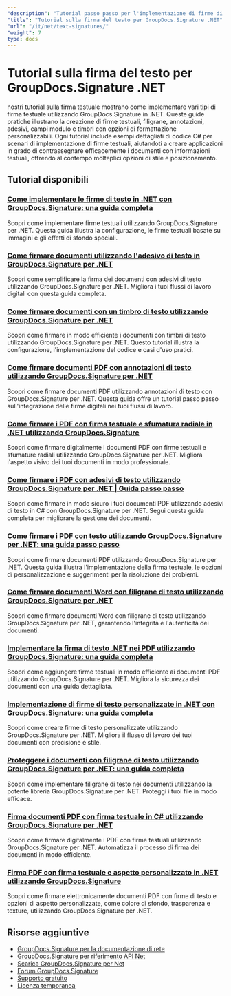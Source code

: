 ```yaml
---
"description": "Tutorial passo passo per l'implementazione di firme di testo, annotazioni, filigrane e marcatura di documenti basata su testo con GroupDocs.Signature per .NET."
"title": "Tutorial sulla firma del testo per GroupDocs.Signature .NET"
"url": "/it/net/text-signatures/"
"weight": 7
type: docs
---
```

# Tutorial sulla firma del testo per GroupDocs.Signature .NET

nostri tutorial sulla firma testuale mostrano come implementare vari tipi di firma testuale utilizzando GroupDocs.Signature in .NET. Queste guide pratiche illustrano la creazione di firme testuali, filigrane, annotazioni, adesivi, campi modulo e timbri con opzioni di formattazione personalizzabili. Ogni tutorial include esempi dettagliati di codice C# per scenari di implementazione di firme testuali, aiutandoti a creare applicazioni in grado di contrassegnare efficacemente i documenti con informazioni testuali, offrendo al contempo molteplici opzioni di stile e posizionamento.

## Tutorial disponibili

### [Come implementare le firme di testo in .NET con GroupDocs.Signature: una guida completa](./master-text-signatures-dotnet-groupdocs-signature/)
Scopri come implementare firme testuali utilizzando GroupDocs.Signature per .NET. Questa guida illustra la configurazione, le firme testuali basate su immagini e gli effetti di sfondo speciali.

### [Come firmare documenti utilizzando l'adesivo di testo in GroupDocs.Signature per .NET](./sign-documents-text-sticker-groupdocs-signature-dotnet/)
Scopri come semplificare la firma dei documenti con adesivi di testo utilizzando GroupDocs.Signature per .NET. Migliora i tuoi flussi di lavoro digitali con questa guida completa.

### [Come firmare documenti con un timbro di testo utilizzando GroupDocs.Signature per .NET](./sign-documents-text-stamp-groupdocs-signature-net/)
Scopri come firmare in modo efficiente i documenti con timbri di testo utilizzando GroupDocs.Signature per .NET. Questo tutorial illustra la configurazione, l'implementazione del codice e casi d'uso pratici.

### [Come firmare documenti PDF con annotazioni di testo utilizzando GroupDocs.Signature per .NET](./sign-pdf-text-annotations-groupdocs-signature-net/)
Scopri come firmare documenti PDF utilizzando annotazioni di testo con GroupDocs.Signature per .NET. Questa guida offre un tutorial passo passo sull'integrazione delle firme digitali nei tuoi flussi di lavoro.

### [Come firmare i PDF con firma testuale e sfumatura radiale in .NET utilizzando GroupDocs.Signature](./sign-pdf-text-radial-gradient-groupdocs-dotnet/)
Scopri come firmare digitalmente i documenti PDF con firme testuali e sfumature radiali utilizzando GroupDocs.Signature per .NET. Migliora l'aspetto visivo dei tuoi documenti in modo professionale.

### [Come firmare i PDF con adesivi di testo utilizzando GroupDocs.Signature per .NET | Guida passo passo](./sign-pdfs-text-sticker-groupdocs-signature-net/)
Scopri come firmare in modo sicuro i tuoi documenti PDF utilizzando adesivi di testo in C# con GroupDocs.Signature per .NET. Segui questa guida completa per migliorare la gestione dei documenti.

### [Come firmare i PDF con testo utilizzando GroupDocs.Signature per .NET: una guida passo passo](./sign-pdf-text-groupdocs-signature-net/)
Scopri come firmare documenti PDF utilizzando GroupDocs.Signature per .NET. Questa guida illustra l'implementazione della firma testuale, le opzioni di personalizzazione e suggerimenti per la risoluzione dei problemi.

### [Come firmare documenti Word con filigrane di testo utilizzando GroupDocs.Signature per .NET](./sign-word-documents-text-watermark-groupdocs-dotnet/)
Scopri come firmare documenti Word con filigrane di testo utilizzando GroupDocs.Signature per .NET, garantendo l'integrità e l'autenticità dei documenti.

### [Implementare la firma di testo .NET nei PDF utilizzando GroupDocs.Signature: una guida completa](./implement-net-text-signature-in-pdfs-groupdocs/)
Scopri come aggiungere firme testuali in modo efficiente ai documenti PDF utilizzando GroupDocs.Signature per .NET. Migliora la sicurezza dei documenti con una guida dettagliata.

### [Implementazione di firme di testo personalizzate in .NET con GroupDocs.Signature: una guida completa](./custom-text-signatures-groupdocs-dotnet/)
Scopri come creare firme di testo personalizzate utilizzando GroupDocs.Signature per .NET. Migliora il flusso di lavoro dei tuoi documenti con precisione e stile.

### [Proteggere i documenti con filigrane di testo utilizzando GroupDocs.Signature per .NET: una guida completa](./groupdocs-signature-net-text-watermark/)
Scopri come implementare filigrane di testo nei documenti utilizzando la potente libreria GroupDocs.Signature per .NET. Proteggi i tuoi file in modo efficace.

### [Firma documenti PDF con firma testuale in C# utilizzando GroupDocs.Signature per .NET](./sign-pdf-text-signature-csharp-groupdocs/)
Scopri come firmare digitalmente i PDF con firme testuali utilizzando GroupDocs.Signature per .NET. Automatizza il processo di firma dei documenti in modo efficiente.

### [Firma PDF con firma testuale e aspetto personalizzato in .NET utilizzando GroupDocs.Signature](./sign-pdfs-text-signature-custom-appearance-dotnet/)
Scopri come firmare elettronicamente documenti PDF con firme di testo e opzioni di aspetto personalizzate, come colore di sfondo, trasparenza e texture, utilizzando GroupDocs.Signature per .NET.

## Risorse aggiuntive

- [GroupDocs.Signature per la documentazione di rete](https://docs.groupdocs.com/signature/net/)
- [GroupDocs.Signature per riferimento API Net](https://reference.groupdocs.com/signature/net/)
- [Scarica GroupDocs.Signature per Net](https://releases.groupdocs.com/signature/net/)
- [Forum GroupDocs.Signature](https://forum.groupdocs.com/c/signature)
- [Supporto gratuito](https://forum.groupdocs.com/)
- [Licenza temporanea](https://purchase.groupdocs.com/temporary-license/)